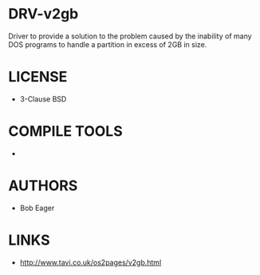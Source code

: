 # DRV-v2gb
Driver to provide a solution to the problem caused by the inability of many DOS programs to handle a partition in excess of 2GB in size.

LICENSE
===============
* 3-Clause BSD

COMPILE TOOLS
===============
* 
 
AUTHORS
===============
* Bob Eager

LINKS
===============
* http://www.tavi.co.uk/os2pages/v2gb.html
